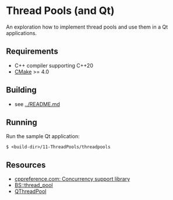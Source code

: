 # Thread Pools (and Qt)

An exploration how to implement thread pools and use them in a Qt applications.

## Requirements

- C++ compiler supporting C++20
- [CMake](https://cmake.org) >= 4.0

## Building

- see [../README.md](../README.md)

## Running

Run the sample Qt application:
```console
$ <build-dir>/11-ThreadPools/threadpools
```

## Resources

- [cppreference.com: Concurrency support library](https://cppreference.com/w/cpp/atomic.html)
- [BS::thread_pool](https://github.com/bshoshany/thread-pool)
- [QThreadPool](https://doc.qt.io/qt-6/qthreadpool.html)